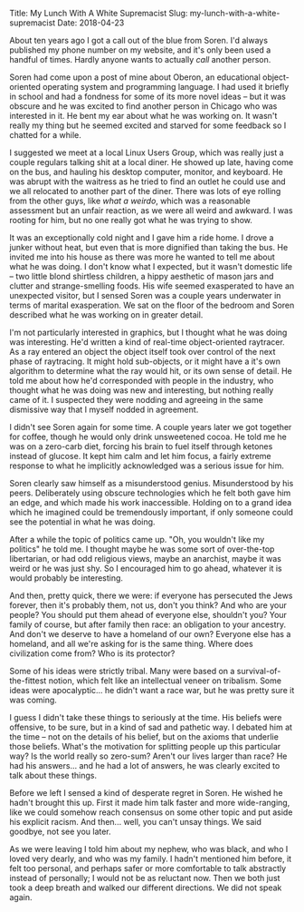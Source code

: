 Title: My Lunch With A White Supremacist
Slug: my-lunch-with-a-white-supremacist
Date: 2018-04-23

About ten years ago I got a call out of the blue from Soren.  I'd always published my phone number on my website, and it's only been used a handful of times.  Hardly anyone wants to actually *call* another person.

Soren had come upon a post of mine about Oberon, an educational object-oriented operating system and programming language.  I had used it briefly in school and had a fondness for some of its more novel ideas – but it was obscure and he was excited to find another person in Chicago who was interested in it.  He bent my ear about what he was working on.  It wasn't really my thing but he seemed excited and starved for some feedback so I chatted for a while.

I suggested we meet at a local Linux Users Group, which was really just a couple regulars talking shit at a local diner.  He showed up late, having come on the bus, and hauling his desktop computer, monitor, and keyboard.  He was abrupt with the waitress as he tried to find an outlet he could use and we all relocated to another part of the diner.  There was lots of eye rolling from the other guys, like *what a weirdo*, which was a reasonable assessment but an unfair reaction, as we were all weird and awkward.  I was rooting for him, but no one really got what he was trying to show.

It was an exceptionally cold night and I gave him a ride home.  I drove a junker without heat, but even that is more dignified than taking the bus.  He invited me into his house as there was more he wanted to tell me about what he was doing.  I don't know what I expected, but it wasn't domestic life – two little blond shirtless children, a hippy aesthetic of mason jars and clutter and strange-smelling foods.  His wife seemed exasperated to have an unexpected visitor, but I sensed Soren was a couple years underwater in terms of marital exasperation.  We sat on the floor of the bedroom and Soren described what he was working on in greater detail.

I'm not particularly interested in graphics, but I thought what he was doing was interesting.  He'd written a kind of real-time object-oriented raytracer.  As a ray entered an object the object itself took over control of the next phase of raytracing.  It might hold sub-objects, or it might have a it's own algorithm to determine what the ray would hit, or its own sense of detail.  He told me about how he'd corresponded with people in the industry, who thought what he was doing was new and interesting, but nothing really came of it.  I suspected they were nodding and agreeing in the same dismissive way that I myself nodded in agreement.

I didn't see Soren again for some time.  A couple years later we got together for coffee, though he would only drink unsweetened cocoa.  He told me he was on a zero-carb diet, forcing his brain to fuel itself through ketones instead of glucose.  It kept him calm and let him focus, a fairly extreme response to what he implicitly acknowledged was a serious issue for him.

Soren clearly saw himself as a misunderstood genius.  Misunderstood by his peers.  Deliberately using obscure technologies which he felt both gave him an edge, and which made his work inaccessible.  Holding on to a grand idea which he imagined could be tremendously important, if only someone could see the potential in what he was doing.

After a while the topic of politics came up. "Oh, you wouldn't like my politics" he told me. I thought maybe he was some sort of over-the-top libertarian, or had odd religious views, maybe an anarchist, maybe it was weird or he was just shy. So I encouraged him to go ahead, whatever it is would probably be interesting.

And then, pretty quick, there we were: if everyone has persecuted the Jews forever, then it's probably them, not us, don't you think? And who are your people? You should put them ahead of everyone else, shouldn't you? Your family of course, but after family then race: an obligation to your ancestry. And don't we deserve to have a homeland of our own? Everyone else has a homeland, and all we're asking for is the same thing. Where does civilization come from? Who is its protector?

Some of his ideas were strictly tribal. Many were based on a survival-of-the-fittest notion, which felt like an intellectual veneer on tribalism. Some ideas were apocalyptic... he didn't want a race war, but he was pretty sure it was coming.

I guess I didn't take these things to seriously at the time. His beliefs were offensive, to be sure, but in a kind of sad and pathetic way. I debated him at the time – not on the details of his belief, but on the axioms that underlie those beliefs. What's the motivation for splitting people up this particular way? Is the world really so zero-sum? Aren't our lives larger than race? He had his answers... and he had a lot of answers, he was clearly excited to talk about these things.

Before we left I sensed a kind of desperate regret in Soren. He wished he hadn't brought this up. First it made him talk faster and more wide-ranging, like we could somehow reach consensus on some other topic and put aside his explicit racism. And then... well, you can't unsay things. We said goodbye, not see you later.

As we were leaving I told him about my nephew, who was black, and who I loved very dearly, and who was my family. I hadn't mentioned him before, it felt too personal, and perhaps safer or more comfortable to talk abstractly instead of personally; I would not be as reluctant now. Then we both just took a deep breath and walked our different directions. We did not speak again.
